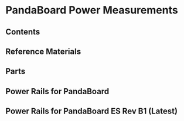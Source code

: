# PandaBoard Power Measurements
## Contents
## Reference Materials
## Parts
## Power Rails for PandaBoard
## Power Rails for PandaBoard ES Rev B1 (Latest)
